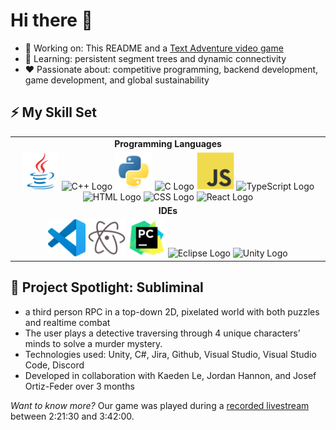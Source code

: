 # Hi there 👋


- 🔧 Working on: This README and a [Text Adventure video game](https://github.com/Silver-Sword/Text-Adventure)
- 🌱 Learning: persistent segment trees and dynamic connectivity
- ❤️ Passionate about: competitive programming, backend development, game development, and global sustainability

## ⚡ My Skill Set
<table align="center">
  <tr>
    <td align="center"> <b>Programming Languages</b></td>
  </tr>
  <tr>
    <td align="center">
      <img src = "https://github.com/devicons/devicon/blob/v2.13.0/icons/java/java-original.svg" alt="Java Logo" width="60" height="60">
      <img src="https://raw.githubusercontent.com/isocpp/logos/master/cpp_logo.png" alt="C++ Logo" width="55" height="60" />
      <img src="https://github.com/devicons/devicon/blob/v2.13.0/icons/python/python-original.svg" alt="Python Logo" width="60" height="60">
      <img src="https://user-images.githubusercontent.com/25181517/192106070-46255bcf-65e6-4c6b-a296-bf8d0d8fb2a7.png" alt="C Logo" width="60" height="60"/>
      <img src="https://github.com/devicons/devicon/blob/v2.13.0/icons/javascript/javascript-original.svg" alt="JavaScript Logo" width="60" height="60"/>
      <img src="https://user-images.githubusercontent.com/25181517/183890598-19a0ac2d-e88a-4005-a8df-1ee36782fde1.png" alt="TypeScript Logo" width="60" height="60"/>
      <img src="https://www.vectorlogo.zone/logos/w3_html5/w3_html5-icon.svg" alt="HTML Logo" width="60" height="60">
      <img src="https://www.vectorlogo.zone/logos/w3_css/w3_css-icon.svg" alt="CSS Logo" width="60" height="60">
      <img src="https://user-images.githubusercontent.com/25181517/183897015-94a058a6-b86e-4e42-a37f-bf92061753e5.png" alt="React Logo" width="60" height="60"\>
    </td>
  </tr>
  
  <tr>
    <td align="center">
      <b>IDEs</b>
    </td>
  </tr>
  <tr>
    <td align="center">
      <img src="https://github.com/devicons/devicon/blob/v2.13.0/icons/vscode/vscode-original.svg" alt="Visual Studio Code Logo" width="60" height="60"/>   
      <img src="https://github.com/devicons/devicon/blob/v2.13.0/icons/atom/atom-original.svg" alt="Atom Logo" width="60" height="60"/>
      <img src="https://github.com/devicons/devicon/blob/v2.13.0/icons/pycharm/pycharm-original.svg" alt="PyCharm Logo" width="60" height="60"/>   
      <img src="https://user-images.githubusercontent.com/25181517/192108892-6e9b5cdf-4e35-4a70-ad9a-801a93a07c1c.png" alt="Eclipse Logo" width="60" height="60"/>
      <img src="https://user-images.githubusercontent.com/25181517/193427941-9437dbbe-376f-40dc-9573-0ef5c02a26a7.png" alt="Unity Logo" width="60 height="60"/>
    </td>
  </tr>
</table>

<!-- 
## 📈 Github Stats

![Chris's GitHub stats](https://github-readme-stats.vercel.app/api?username=Silver-Sword)

** Hopefully, I will improve these stats to the point where they should displayed in this readme
-->

## 🌟 Project Spotlight: Subliminal
- a third person RPC in a top-down 2D, pixelated world with both puzzles and realtime combat
- The user plays a detective traversing through 4 unique characters’ minds to solve a murder mystery.
- Technologies used: Unity, C#, Jira, Github, Visual Studio, Visual Studio Code, Discord
- Developed in collaboration with Kaeden Le, Jordan Hannon, and Josef Ortiz-Feder over 3 months

*Want to know more?* Our game was played during a [recorded livestream](https://youtu.be/y8J5yYUdjnU?si=VhVZxYEI34tQrfp5&t=8484) between 2:21:30 and 3:42:00.

<!--
  Next Section Template
  
  🚧 Section under construction
-->

<!--
  References
  (example) https://github.com/colinbut/colinbut/blob/main/README.md?plain=1
  (logo images) https://github.com/marwin1991/profile-technology-icons/blob/main/README.md?plain=1#%EF%B8%8F-cc
-->
